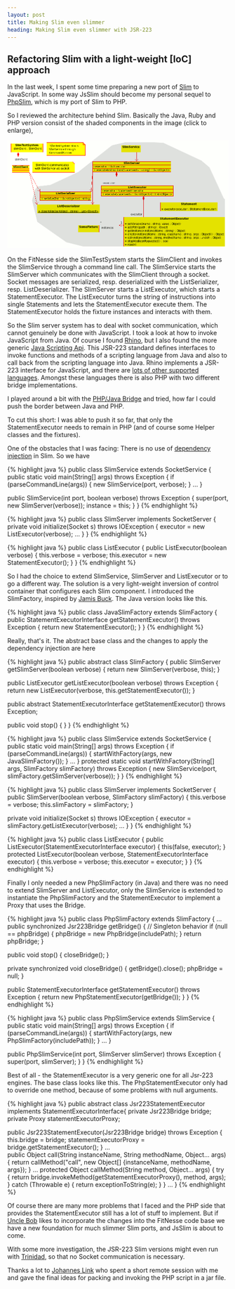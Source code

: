```yaml
---
layout: post
title: Making Slim even slimmer
heading: Making Slim even slimmer with JSR-223
---
```

Refactoring Slim with a light-weight [IoC] approach
---------------------------------------------------

In the last week, I spent some time preparing a new port of
[Slim](http://fitnesse.org/FitNesse.UserGuide.SliM) to JavaScript.
In some way JsSlim should become my personal sequel to
[PhpSlim](http://ggramlich.github.com/phpslim/),
which is my port of Slim to PHP.

So I reviewed the architecture behind Slim. Basically the Java, Ruby and PHP version
consist of the shaded components in the image (click to enlarge),

[![The Slim system][classes_thumb]][classes]

On the FitNesse side the SlimTestSystem starts the SlimClient and
invokes the SlimService through a command line call.
The SlimService starts the SlimServer which communicates with the SlimClient through
a socket. Socket messages are serialized, resp. deserialized with the ListSerializer, resp.
ListDeserializer. The SlimServer starts a ListExecutor, which starts a StatementExecutor.
The ListExecutor turns the string of instructions into single Statements and lets the 
StatementExecutor execute them. The StatementExecutor holds the fixture instances and
interacts with them.

So the Slim server system has to deal with socket communication, which cannot genuinely be done with JavaScript.
I took a look at how to invoke JavaScript from Java. Of course I found
[Rhino](http://www.mozilla.org/rhino/), but I also found the more generic
[Java Scripting Api](http://java.sun.com/javase/6/docs/technotes/guides/scripting/programmer_guide/index.html).
This JSR-223 standard defines interfaces to invoke functions and methods of a scripting language
from Java and also to call back from the scripting language into Java.
Rhino implements a JSR-223 interface for JavaScript, 
and there are [lots of other supported languages](https://scripting.dev.java.net/). 
Amongst these languages there is also PHP with two different bridge implementations.

I played around a bit with the [PHP/Java Bridge](http://php-java-bridge.sourceforge.net/pjb/)
and tried, how far I could push the border between Java and PHP.

To cut this short: I was able to push it so far, that only the StatementExecutor needs to
remain in PHP (and of course some Helper classes and the fixtures).

One of the obstacles that I was facing:
There is no use of
[dependency injection](http://martinfowler.com/articles/injection.html)
in Slim. So we have

{% highlight java %}
public class SlimService extends SocketService {
  public static void main(String[] args) throws Exception {
    if (parseCommandLine(args)) {
      new SlimService(port, verbose);
    }
    ...
  }

  public SlimService(int port, boolean verbose) throws Exception {
    super(port, new SlimServer(verbose));
    instance = this;
  }
}
{% endhighlight %}

{% highlight java %}
public class SlimServer implements SocketServer {
  private void initialize(Socket s) throws IOException {
    executor = new ListExecutor(verbose);
    ...
  }
}
{% endhighlight %}

{% highlight java %}
public class ListExecutor {
  public ListExecutor(boolean verbose) {
    this.verbose = verbose;
    this.executor = new StatementExecutor();
  }
}
{% endhighlight %}

So I had the choice to extend SlimService, SlimServer and ListExecutor or to go a different way.
The solution is a very light-weight inversion of control container that configures each Slim component.
I introduced the SlimFactory, inspired by 
[Jamis Buck](http://weblog.jamisbuck.org/2008/11/9/legos-play-doh-and-programming).
The Java version looks like this.

{% highlight java %}
public class JavaSlimFactory extends SlimFactory {
  public StatementExecutorInterface getStatementExecutor() throws Exception {
    return new StatementExecutor();
  }
}
{% endhighlight %}

Really, that's it. The abstract base class and the changes to apply
the dependency injection are here

{% highlight java %}
public abstract class SlimFactory {
  public SlimServer getSlimServer(boolean verbose) {
    return new SlimServer(verbose, this);
  }

  public ListExecutor getListExecutor(boolean verbose) throws Exception {
    return new ListExecutor(verbose, this.getStatementExecutor());
  }

  public abstract StatementExecutorInterface getStatementExecutor() throws Exception;
  
  public void stop() {
  }
}
{% endhighlight %}

{% highlight java %}
public class SlimService extends SocketService {
  public static void main(String[] args) throws Exception {
    if (parseCommandLine(args)) {
      startWithFactory(args, new JavaSlimFactory());
    }
    ...
  }
  protected static void startWithFactory(String[] args, SlimFactory slimFactory) throws Exception {
    new SlimService(port, slimFactory.getSlimServer(verbose));
  }
}
{% endhighlight %}

{% highlight java %}
public class SlimServer implements SocketServer {
  public SlimServer(boolean verbose, SlimFactory slimFactory) {
    this.verbose = verbose;
    this.slimFactory = slimFactory;
  }

  private void initialize(Socket s) throws IOException {
    executor = slimFactory.getListExecutor(verbose);
    ...
  }
}
{% endhighlight %}

{% highlight java %}
public class ListExecutor {
  public ListExecutor(StatementExecutorInterface executor) {
    this(false, executor);
  }
  protected ListExecutor(boolean verbose, StatementExecutorInterface executor) {
    this.verbose = verbose;
    this.executor = executor;
  }
}
{% endhighlight %}

Finally I only needed a new PhpSlimFactory (in Java) and there was no need to 
extend SlimServer and ListExecutor, only the SlimService is extended
to instantiate the PhpSlimFactory and the StatementExecutor to implement a Proxy
that uses the Bridge.

{% highlight java %}
public class PhpSlimFactory extends SlimFactory {
  ...
  public synchronized Jsr223Bridge getBridge() {
    // Singleton behavior
    if (null == phpBridge) {
      phpBridge = new PhpBridge(includePath);
    }
    return phpBridge;
  }
  
  public void stop() {
    closeBridge();
  }

  private synchronized void closeBridge() {
    getBridge().close();
    phpBridge = null;
  }
  
  public StatementExecutorInterface getStatementExecutor() throws Exception {
    return new PhpStatementExecutor(getBridge());
  }
}
{% endhighlight %}

{% highlight java %}
public class PhpSlimService extends SlimService {
  public static void main(String[] args) throws Exception {
    if (parseCommandLine(args)) {
      startWithFactory(args, new PhpSlimFactory(includePath));
    }
    ...
  }

  public PhpSlimService(int port, SlimServer slimServer) throws Exception {
    super(port, slimServer);
  }
}
{% endhighlight %}

Best of all - the StatementExecutor is a very generic one for all Jsr-223 engines.
The base class looks like this. The PhpStatementExecutor only had to override one
method, because of some problems with null arguments.

{% highlight java %}
public abstract class Jsr223StatementExecutor implements StatementExecutorInterface{
  private Jsr223Bridge bridge;
  private Proxy statementExecutorProxy;
  
  public Jsr223StatementExecutor(Jsr223Bridge bridge) throws Exception
  {
    this.bridge = bridge;
    statementExecutorProxy = bridge.getStatementExecutor();
  }
  ...  
  public Object call(String instanceName, String methodName, Object... args) {
    return callMethod("call", new Object[] {instanceName, methodName, args});
  }
  ...
  protected Object callMethod(String method, Object... args) {
    try {
      return bridge.invokeMethod(getStatementExecutorProxy(), method, args);
    } catch (Throwable e) {
      return exceptionToString(e);
    }
  }
...
}
{% endhighlight %}

Of course there are many more problems that I faced and the PHP side that provides
the StatementExecutor still has a lot of stuff to implement.
But if [Uncle Bob](http://www.objectmentor.com/omTeam/martin_r.html) likes to
incorporate the changes into the FitNesse code base we have a new foundation for
much slimmer Slim ports, and JsSlim is about to come.

With some more investigation, the JSR-223 Slim versions might even run with
[Trinidad](http://fitnesse.info/trinidad),
so that no Socket communication is necessary.

Thanks a lot to [Johannes Link](http://johanneslink.net/) who
spent a short remote session with me and gave the final
ideas for packing and invoking the PHP script in a jar file.

[classes_thumb]: /images/Slim/slim_classes_thumb.gif
[classes]: /images/Slim/slim_classes.gif  "Click to enlarge"


